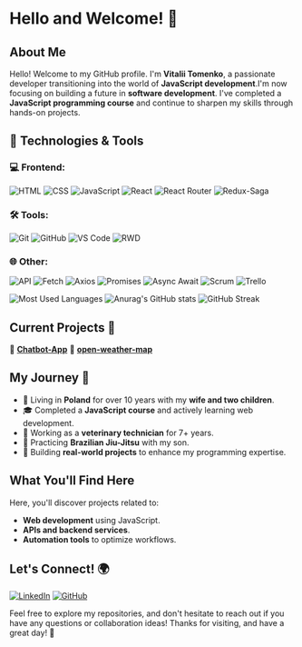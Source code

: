 # Hello and Welcome! 👋

## About Me
Hello! Welcome to my GitHub profile. I'm **Vitalii Tomenko**, a passionate developer transitioning into the world of **JavaScript development**.I'm now focusing on building a future in **software development**.
I've completed a **JavaScript programming course** and continue to sharpen my skills through hands-on projects.
## 🔧 Technologies & Tools

### 💻 Frontend:
![HTML](https://img.shields.io/badge/Code-HTML5-informational?style=flat&logo=html5&logoColor=white&color=E34F26)
![CSS](https://img.shields.io/badge/Code-CSS3-informational?style=flat&logo=css3&logoColor=white&color=1572B6)
![JavaScript](https://img.shields.io/badge/Code-JavaScript-informational?style=flat&logo=javascript&logoColor=white&color=F7DF1E)
![React](https://img.shields.io/badge/Code-React-informational?style=flat&logo=react&logoColor=white&color=61DAFB)
![React Router](https://img.shields.io/badge/Code-React%20Router-informational?style=flat&logo=react-router&logoColor=white&color=CA4245)
![Redux-Saga](https://img.shields.io/badge/Code-Redux%20Saga-informational?style=flat&logo=redux-saga&logoColor=white&color=999999)

### 🛠️ Tools:
![Git](https://img.shields.io/badge/Tools-Git-informational?style=flat&logo=git&logoColor=white&color=F05032)
![GitHub](https://img.shields.io/badge/Tools-GitHub-informational?style=flat&logo=github&logoColor=white&color=181717)
![VS Code](https://img.shields.io/badge/Tools-VS%20Code-informational?style=flat&logo=visual-studio-code&logoColor=white&color=007ACC)
![RWD](https://img.shields.io/badge/Tools-Responsive%20Web%20Design-informational?style=flat&logo=css3&logoColor=white&color=1572B6)

### 🌐 Other:
![API](https://img.shields.io/badge/Other-API-informational?style=flat&logo=postman&logoColor=white&color=FF6C37)
![Fetch](https://img.shields.io/badge/Other-Fetch-informational?style=flat&logo=javascript&logoColor=white&color=F7DF1E)
![Axios](https://img.shields.io/badge/Other-Axios-informational?style=flat&logo=axios&logoColor=white&color=5A29E4)
![Promises](https://img.shields.io/badge/Other-Promises-informational?style=flat&logo=javascript&logoColor=white&color=F7DF1E)
![Async Await](https://img.shields.io/badge/Other-Async%2FAwait-informational?style=flat&logo=javascript&logoColor=white&color=F7DF1E)
![Scrum](https://img.shields.io/badge/Other-Scrum-informational?style=flat&logo=scrumalliance&logoColor=white&color=00979D)
![Trello](https://img.shields.io/badge/Other-Trello-informational?style=flat&logo=trello&logoColor=white&color=0079BF)

![Most Used Languages](https://github-readme-stats.vercel.app/api/?username=VITALIKXXX&layout=compact&theme=radical)
  ![Anurag's GitHub stats](https://github-readme-stats.vercel.app/api?username=VITALIKXXX&show_icons=true&theme=radical)
  ![GitHub Streak](https://streak-stats.demolab.com/?user=VITALIKXXX&theme=radical)

  ## Current Projects 🚀
🔹 **[Chatbot-App](https://github.com/VITALIKXXX/chat-simulation)**
🔹 **[open-weather-map](https://github.com/VITALIKXXX/open-weather-map)**

## My Journey 🚀
- 🏡 Living in **Poland** for over 10 years with my **wife and two children**.
- 🎓 Completed a **JavaScript course** and actively learning web development.
- 💼 Working as a **veterinary technician** for 7+ years.
- 🥋 Practicing **Brazilian Jiu-Jitsu** with my son.
- 🎯 Building **real-world projects** to enhance my programming expertise.

## What You'll Find Here
Here, you'll discover projects related to:
- **Web development** using JavaScript.
- **APIs and backend services**.
- **Automation tools** to optimize workflows.

## Let's Connect! 🌍
[![LinkedIn](https://img.shields.io/badge/LinkedIn-Connect-blue?style=flat&logo=linkedin)](https://www.linkedin.com/in/vitalii-tomenko-779298302/) 
[![GitHub](https://img.shields.io/badge/GitHub-Follow-black?style=flat&logo=github)](https://github.com/VITALIKXXX)

Feel free to explore my repositories, and don't hesitate to reach out if you have any questions or collaboration ideas! Thanks for visiting, and have a great day! 🚀
